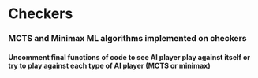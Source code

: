 # Checkers
### MCTS and Minimax ML algorithms implemented on checkers
#### Uncomment final functions of code to see AI player play against itself or try to play against each type of AI player (MCTS or minimax)

